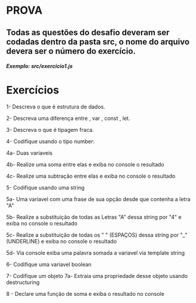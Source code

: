 # PROVA

## Todas as questões do desafio deveram ser codadas dentro da pasta src, o nome do arquivo devera ser o número do exercício.

##### Exemplo: src/exercicio1.js

# Exercícios

1- Descreva o que é estrutura de dados.

2- Descreva uma diferença entre , var , const , let.

3- Descreva o que é tipagem fraca.

4- Codifique usando o tipo number:

4a- Duas variaveis

4b- Realize uma soma entre elas e exiba no console o resultado

4c- Realize uma subtração entre elas e exiba no console o resultado

5- Codifique usando uma string

5a- Uma variavel com uma frase de sua opção desde que contenha a letra "A"

5b- Realize a substituição de todas as Letras "A" dessa string por "4" e exiba no console o resultado

5c- Realize a substituição de todas os " " (ESPAÇOS) dessa string por "\_" (UNDERLINE) e exiba no console o resultado

5d- Via console exiba uma palavra somada a variavel via template string

6- Codifique uma variavel boolean

7- Codifique um objeto
7a- Extraia uma propriedade desse objeto usando destructuring

8 - Declare uma função de soma e exiba o resultado no console
